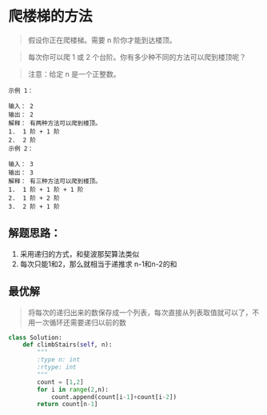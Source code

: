 # 爬楼梯的方法

> 假设你正在爬楼梯。需要 n 阶你才能到达楼顶。

> 每次你可以爬 1 或 2 个台阶。你有多少种不同的方法可以爬到楼顶呢？

> 注意：给定 n 是一个正整数。

```
示例 1：

输入： 2
输出： 2
解释： 有两种方法可以爬到楼顶。
1.  1 阶 + 1 阶
2.  2 阶
示例 2：

输入： 3
输出： 3
解释： 有三种方法可以爬到楼顶。
1.  1 阶 + 1 阶 + 1 阶
2.  1 阶 + 2 阶
3.  2 阶 + 1 阶
```

## 解题思路：
1. 采用递归的方式，和斐波那契算法类似
2. 每次只能1和2，那么就相当于递推求 n-1和n-2的和

## 最优解

> 将每次的递归出来的数保存成一个列表，每次直接从列表取值就可以了，不用一次循环还需要递归以前的数

```python
class Solution:
    def climbStairs(self, n):
        """
        :type n: int
        :rtype: int
        """
        count = [1,2]
        for i in range(2,n):
            count.append(count[i-1]+count[i-2])
        return count[n-1]
```